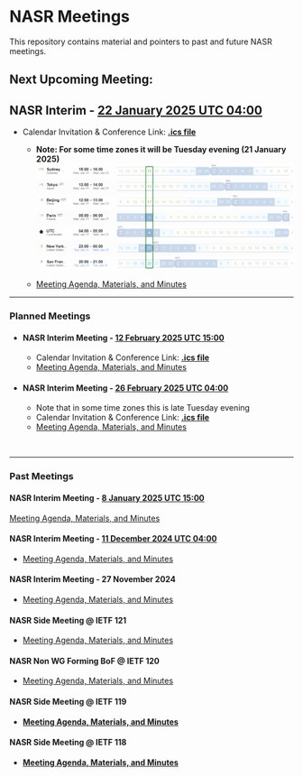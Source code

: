 # NASR Meetings

This repository contains material and pointers to past and future NASR meetings.

## Next Upcoming Meeting:

## NASR Interim - [22 January 2025 UTC 04:00](https://www.worldtimebuddy.com/?qm=1&lid=100,5391959,5128581,2988507,1816670,1850147&h=100&date=2025-1-22&sln=4-5&hf=1) 

- Calendar Invitation & Conference Link: **[.ics file](./Material/NASR-22012025.ics)**
    - **Note: For some time zones it will be Tuesday evening (21 January 2025)** 
        ![image Meeting Time Zone](./NASR-Interim-22-Jan-2025/Material/NASR-2012025-TZ.png)

    - [Meeting Agenda, Materials, and Minutes](./NASR-Interim-22-Jan-2025/README.md)


---

### Planned Meetings

- #### NASR Interim Meeting - [12 February 2025 UTC 15:00](https://www.worldtimebuddy.com/?qm=1&lid=100,5391959,5128581,2988507,1816670,1850147&h=100&date=2025-2-12&sln=15-16&hf=1)
    - Calendar Invitation & Conference Link: **[.ics file](./NASR-Interim-12-Feb-2025/Material/NASR-12022025.ics)** 
   - [Meeting Agenda, Materials, and Minutes](./NASR-Interim-12-Feb-2025/README.md)

- #### NASR Interim Meeting - [26 February 2025 UTC 04:00](https://www.worldtimebuddy.com/?qm=1&lid=100,5391959,5128581,2988507,1816670,1850147&h=100&date=2025-2-26&sln=4-5&hf=1) 
    - Note that in some time zones this is late Tuesday evening
    - Calendar Invitation & Conference Link: **[.ics file](./NASR-Interim-26-Feb-2025/Material/NASR-26022025.ics)** 
   - [Meeting Agenda, Materials, and Minutes](./NASR-Interim-26-Feb-2025/README.md)
<br>

---

### Past Meetings

#### NASR Interim Meeting - [8 January 2025 UTC 15:00](https://www.worldtimebuddy.com/?qm=1&lid=100,5391959,5128581,2988507,1816670,1850147&h=100&date=2025-1-8&sln=15-16&hf=1)

[Meeting Agenda, Materials, and Minutes](./NASR-Interim-08-Jan-2025/README.md)

#### NASR Interim Meeting - [11 December 2024 UTC 04:00](https://www.worldtimebuddy.com/?qm=1&lid=100,5391959,5128581,2988507,1816670,1850147&h=100&date=2024-12-11&sln=4-5&hf=1)
  
- [Meeting Agenda, Materials, and Minutes](./NASR-Interim-11-Dec-2024/README.md)

#### NASR Interim Meeting - 27 November 2024

- [Meeting Agenda, Materials, and Minutes](./NASR-Interim-27-Nov-2024/README.md)

#### NASR Side Meeting @ IETF 121

- [Meeting Agenda, Materials, and Minutes](./IETF-121-Side-Meeting/README.md)

#### NASR Non WG Forming BoF @ IETF 120

- [Meeting Agenda, Materials, and Minutes](https://datatracker.ietf.org/meeting/120/session/nasr)

#### NASR Side Meeting @ IETF 119 

-  **[Meeting Agenda, Materials, and Minutes](https://github.com/liuchunchi/nasr_side_meeting)**

#### NASR Side Meeting @ IETF 118

-  **[Meeting Agenda, Materials, and Minutes](https://github.com/liuchunchi/nasr_side_meeting/tree/main/IETF%20118%20Path%20Validation%20Side%20Meeting%20Archive)**